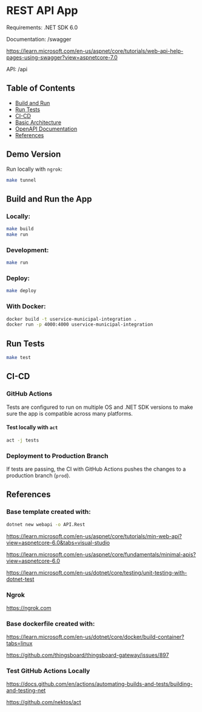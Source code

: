 # REST API App

Requirements: .NET SDK 6.0

Documentation: /swagger

https://learn.microsoft.com/en-us/aspnet/core/tutorials/web-api-help-pages-using-swagger?view=aspnetcore-7.0

API: /api

## Table of Contents

- [Build and Run](#build-and-run)
- [Run Tests](#run-tests)
- [CI-CD](#ci-cd)
- [Basic Architecture](#basic-architecture)
- [OpenAPI Documentation](#openapi-documentation)
- [References](#references)

## Demo Version

Run locally with `ngrok`:

```bash
make tunnel
```

## Build and Run the App

### Locally:

```bash
make build
make run
```

### Development:

```bash
make run
```

### Deploy:

```bash
make deploy
```

### With Docker:

```bash
docker build -t uservice-municipal-integration .
docker run -p 4000:4000 uservice-municipal-integration
```

## Run Tests

```bash
make test
```

## CI-CD

### GitHub Actions

Tests are configured to run on multiple OS and .NET SDK versions to make sure the app is compatible across many platforms.

#### Test locally with `act`

```bash
act -j tests
```

### Deployment to Production Branch

If tests are passing, the CI with GitHub Actions pushes the changes to a production branch (`prod`).

## References

### Base template created with:

```bash
dotnet new webapi -o API.Rest
```

https://learn.microsoft.com/en-us/aspnet/core/tutorials/min-web-api?view=aspnetcore-6.0&tabs=visual-studio

https://learn.microsoft.com/en-us/aspnet/core/fundamentals/minimal-apis?view=aspnetcore-6.0

https://learn.microsoft.com/en-us/dotnet/core/testing/unit-testing-with-dotnet-test

### Ngrok

https://ngrok.com

### Base dockerfile created with:

https://learn.microsoft.com/en-us/dotnet/core/docker/build-container?tabs=linux

https://github.com/thingsboard/thingsboard-gateway/issues/897

### Test GitHub Actions Locally

https://docs.github.com/en/actions/automating-builds-and-tests/building-and-testing-net

https://github.com/nektos/act

